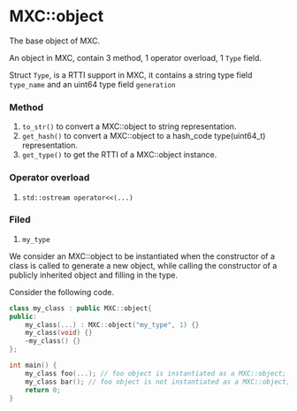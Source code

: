 # MXC::object

The base object of MXC.

An object in MXC, contain 3 method, 1 operator overload, 1 `Type` field.

Struct `Type`, is a RTTI support in MXC, it contains a string type field `type_name` and an uint64 type
field `generation`

### Method

1. `to_str()`
   to convert a MXC::object to string representation.
2. `get_hash()`
   to convert a MXC::object to a hash_code type(uint64_t) representation.
3. `get_type()`
   to get the RTTI of a MXC::object instance.

### Operator overload

1. `std::ostream operator<<(...)`

### Filed

1. `my_type`

We consider an MXC::object to be instantiated when the constructor of a class is called to generate a new object, while
calling the constructor of a publicly inherited object and filling in the type.

Consider the following code.
```CPP
class my_class : public MXC::object{
public:
    my_class(...) : MXC::object("my_type", 1) {}
    my_class(void) {}
    ~my_class() {}
};

int main() {
    my_class foo(...); // foo object is instantiated as a MXC::object;
    my_class bar(); // foo object is not instantiated as a MXC::object;
    return 0;
}
```